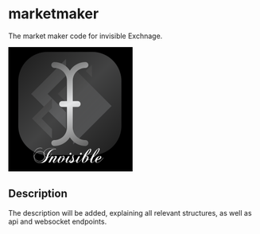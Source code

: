 # marketmaker
The market maker code for invisible Exchnage.


  <img height=250 src="https://github.com/InvisibleExchange/frontend/blob/main/public/Invisible-full.png"> </img>


## Description
The description will be added, explaining all relevant structures, as well as api and websocket endpoints.
